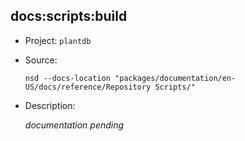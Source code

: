 ## docs:scripts:build

-   Project: `plantdb`
-   Source:

    ```shell
    nsd --docs-location "packages/documentation/en-US/docs/reference/Repository Scripts/"
    ```

-   Description:

    _documentation pending_
